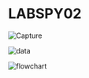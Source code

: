 # LABSPY02


![Capture](https://user-images.githubusercontent.com/56192368/67769734-9511a000-fa87-11e9-95d4-c7a7899aa149.PNG)


![data](https://user-images.githubusercontent.com/56192368/67769780-a78bd980-fa87-11e9-8db8-8319aeca1dd3.PNG)



![flowchart](https://user-images.githubusercontent.com/56192368/67769831-b6728c00-fa87-11e9-9340-a00d7f276278.PNG)
